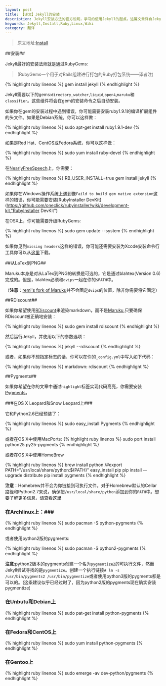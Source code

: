 ```yaml
---
layout: post
title: 【译文】Jekyll的安装
description: Jekyll安装方法的官方说明，学习的使用Jekyll的起点。这篇文章译自Jekyll的官方Wiki，希望能对不熟悉英文的朋友们有所帮助。
keywords: Jekyll,Install,Ruby,Linux,Wiki
category: 翻译
---
```


> 原文地址:[Install](https://github.com/mojombo/jekyll/wiki/Install,"Install")

##安装##

Jekyll最好的安装法师就是通过RubyGems:

> (RubyGems一个用于对Rails组建进行打包的Ruby打包系统——译者注)

{% highlight ruby linenos %}
gem install jekyll
{% endhighlight %}

Jekyll需要以下的gems:`directory_watcher`,`liquid`,`open4`,`maruku`和`classifier`。这些组件将会在gem的安装命令之后自动安装。

如果你在gem的安装过程中遇到错误，你可能需要安装ruby1.9.1的编译扩展组件的头文件。如果是Debian系统，你可以这样做：

{% highlight ruby linenos %}
sudo apt-get install ruby1.9.1-dev
{% endhighlight %}

如果是Red Hat、CentOS或Fedora系统，你可以这样做：

{% highlight ruby linenos %}
sudo yum install ruby-devel
{% endhighlight %}

在[NearlyFreeSpeech](https://www.nearlyfreespeech.net/,"NearlyFreeSpeech")上，你需要：

{% highlight ruby linenos %}
RB_USER_INSTALL=true gem install jekyll
{% endhighlight %}

如果你在Windows操作系统上遇到像`Faild to build gem native extension`这样的错误，你可能需要安装[RubyInstaller DevKit](https://github.com/oneclick/rubyinstaller/wiki/development-kit,"RubyInstaller DevKit")

在OSX上，你可能需要升级RubyGems:

{% highlight ruby linenos %}
sudo gem update --system 
{% endhighlight %}

如果你见到`missing headers`这样的错误，你可能还需要安装为Xcode安装命令行工具你可以从[这里](https://developer.apple.com/downloads/index.action)下载。


##从LaTex到PNG##

Maruku本身是对从LaTex到PNG的转换是可选的，它是通过blahtex(Version 0.6)完成的。但是，blahtex必须和`dvips`一起在你的`$PATH`中。

（**注意**：[remi's fork of Maruku](http://github.com/remi/maruku/tree/master)并不会固定`dvips`的位置，除非你需要将它固定）

##RDiscount##

如果你希望使用[RDiscount](http://github.com/rtomayko/rdiscount/tree/master)来渲染markdown，而不是[Maruku](http://maruku.rubyforge.org/),只要确保RDiscount被正确地安装：

{% highlight ruby linenos %}
sudo gem install rdiscount
{%  endhighlight %}

然后运行Jekyll，并使用以下的参数选项：

{% highlight ruby linenos %}
jekyll --rdiscount
{%  endhighlight %}

或者，如果你不想指定标志的话，你可以在你的`_config.yml`中写入如下代码：

{% highlight ruby linenos %}
markdown: rdiscount
{%  endhighlight %}


##Pygments##

如果你希望在你的文章中通过` highlight `标签实现代码高亮，你需要安装[Pygments](http://pygments.org/)。

###在OS X Leopard和Snow Leopard上###

它和Python2.6已经预装了：

{% highlight ruby linenos %}
sudo easy_install Pygments
{% endhighlight %}

或者在OS X中使用MacPorts:
{% highlight ruby linenos %}
sudo port install python25 py25-pygments
{% endhighlight %}

或者在OS X中使用HomeBrew

{% highlight ruby linenos %}
brew install python
/#export PATH="/usr/local/share/python:$(PATH)"
easy_install pip
pip install --upgrade distribute
pip install pygments
{% endhighlight %}

**注意**：Homebrew并不会为你链接到可执行文件。对于Homebrew默认的Cellar路径和Python2.7来说，确保把`/usr/local/share/python`添加到你的`PATH`中。想要了解更多信息，请查看[这里](https://github.com/mxcl/homebrew/wiki/Homebrew-and-Python)

### 在Archlinux上：###

{% highlight ruby linenos %}
sudo pacman -S python-pygments
{% endhighlight %}

或者使用python2版的pygments:

{% highlight ruby linenos %}
sudo pacman -S python2-pygments
{% endhighlight %}

**注意**:python2版本的pygments创建一个名为`pygmentize2`的可执行文件，然而Jekyll尝试寻找的是`pygmentize`。创建一个执行链接`# ln -s /usr/bin/pygments2 /usr/bin/pygmentize`或者使用python3版的pygments都是可以的。(这条建议似乎已经过时了，因为python2版的pygments现在确实安装pygmentize)

### 在Unbutu和Debian上 ###

{% highlight ruby linenos %}
sudo pat-get install python-pygments
{% endhighlight %}

### 在Fedora和CentOS上 ###

{% highlight ruby linenos %}
sudo yum install python-pygments
{% endhighlight %}

### 在Gentoo上 ###

{% highlight ruby linenos %}
sudo emerge -av dev-python/pygments
{% endhighlight %}


